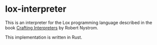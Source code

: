 # lox-interpreter

This is an interpreter for the Lox programming language described in the book [Crafting Interpreters](https://craftinginterpreters.com) by Robert Nystrom.

This implementation is written in Rust.
